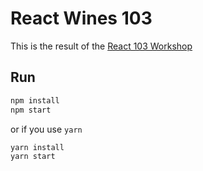# React Wines 103

This is the result of the [React 103 Workshop](https://github.com/react-bootcamp/react-103)

## Run

```sh
npm install
npm start
```

or if you use `yarn`

```sh
yarn install
yarn start
```
